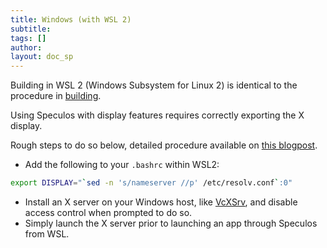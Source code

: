 ```yaml
---
title: Windows (with WSL 2)
subtitle:
tags: []
author:
layout: doc_sp
---
```


Building in WSL 2 (Windows Subsystem for Linux 2) is identical to the procedure in [building](../linux-installation).

Using Speculos with display features requires correctly exporting the X display.

Rough steps to do so below, detailed procedure available on [this blogpost](https://techcommunity.microsoft.com/t5/windows-dev-appconsult/running-wsl-gui-apps-on-windows-10/ba-p/1493242).

- Add the following to your `.bashrc` within WSL2:

```sh
export DISPLAY="`sed -n 's/nameserver //p' /etc/resolv.conf`:0"
```

- Install an X server on your Windows host, like [VcXSrv](https://sourceforge.net/projects/vcxsrv/), and disable access control when prompted to do so.
- Simply launch the X server prior to launching an app through Speculos from WSL.
